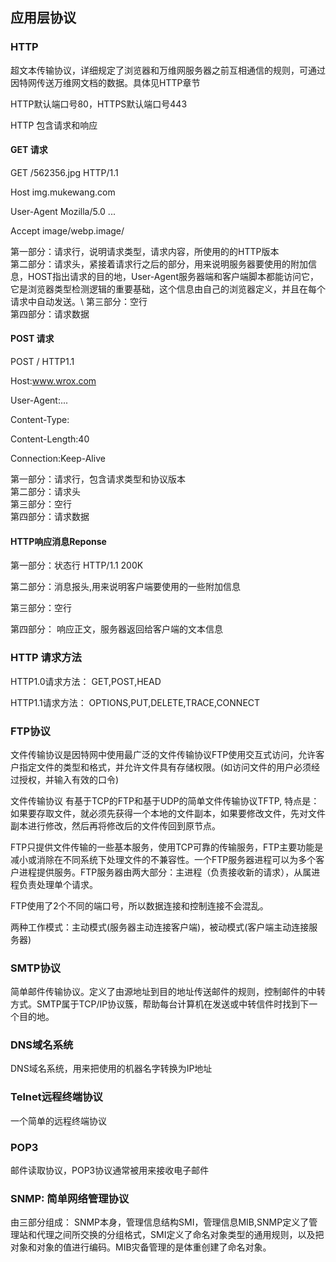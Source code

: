 ## 应用层协议

### HTTP

超文本传输协议，详细规定了浏览器和万维网服务器之前互相通信的规则，可通过因特网传送万维网文档的数据。具体见HTTP章节

HTTP默认端口号80，HTTPS默认端口号443

HTTP 包含请求和响应

#### GET 请求

GET /562356.jpg HTTP/1.1

Host  img.mukewang.com

User-Agent  Mozilla/5.0 ...

Accept  image/webp.image/

第一部分：请求行，说明请求类型，请求内容，所使用的的HTTP版本\
第二部分：请求头，紧接着请求行之后的部分，用来说明服务器要使用的附加信息，HOST指出请求的目的地，User-Agent服务器端和客户端脚本都能访问它，它是浏览器类型检测逻辑的重要基础，这个信息由自己的浏览器定义，并且在每个请求中自动发送。\\
第三部分：空行\
第四部分：请求数据

#### POST 请求

POST / HTTP1.1

Host:www.wrox.com

User-Agent:...

Content-Type:

Content-Length:40

Connection:Keep-Alive

第一部分：请求行，包含请求类型和协议版本\
第二部分：请求头\
第三部分：空行\
第四部分：请求数据

#### HTTP响应消息Reponse

第一部分：状态行   HTTP/1.1 200K

第二部分：消息报头,用来说明客户端要使用的一些附加信息

第三部分：空行

第四部分： 响应正文，服务器返回给客户端的文本信息

### HTTP 请求方法

HTTP1.0请求方法： GET,POST,HEAD

HTTP1.1请求方法： OPTIONS,PUT,DELETE,TRACE,CONNECT

### FTP协议

文件传输协议是因特网中使用最广泛的文件传输协议FTP使用交互式访问，允许客户指定文件的类型和格式，并允许文件具有存储权限。(如访问文件的用户必须经过授权，并输入有效的口令)

文件传输协议 有基于TCP的FTP和基于UDP的简单文件传输协议TFTP, 特点是：如果要存取文件，就必须先获得一个本地的文件副本，如果要修改文件，先对文件副本进行修改，然后再将修改后的文件传回到原节点。

FTP只提供文件传输的一些基本服务，使用TCP可靠的传输服务，FTP主要功能是减小或消除在不同系统下处理文件的不兼容性。一个FTP服务器进程可以为多个客户进程提供服务。FTP服务器由两大部分：主进程（负责接收新的请求），从属进程负责处理单个请求。

FTP使用了2个不同的端口号，所以数据连接和控制连接不会混乱。

两种工作模式：主动模式(服务器主动连接客户端)，被动模式(客户端主动连接服务器)

### SMTP协议

简单邮件传输协议。定义了由源地址到目的地址传送邮件的规则，控制邮件的中转方式。SMTP属于TCP/IP协议簇，帮助每台计算机在发送或中转信件时找到下一个目的地。

### DNS域名系统

DNS域名系统，用来把使用的机器名字转换为IP地址

### Telnet远程终端协议

一个简单的远程终端协议

### POP3 

邮件读取协议，POP3协议通常被用来接收电子邮件

### SNMP: 简单网络管理协议

由三部分组成： SNMP本身，管理信息结构SMI，管理信息MIB,SNMP定义了管理站和代理之间所交换的分组格式，SMI定义了命名对象类型的通用规则，以及把对象和对象的值进行编码。MIB灾备管理的是体重创建了命名对象。
